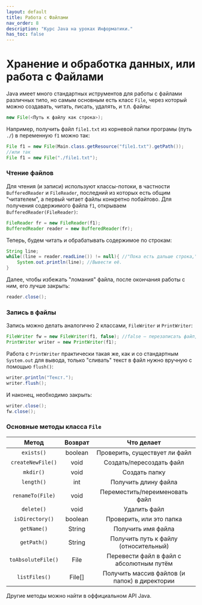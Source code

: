 ```yaml
---
layout: default
title: Работа с Файлами
nav_order: 8
description: "Курс Java на уроках Информатики."
has_toc: false
---
```


# Хранение и обработка данных, или работа с Файлами

Java имеет много стандартных иструментов для работы с файлами различных типо, но самым основным есть класс `File`, через который можно создавать, читать, писать, удалять, и т.п. файлы:

```java
new File(<Путь к файлу как строка>);
```
Например, получить файл `file1.txt` из корневой папки програмы (путь `./`) в переменную `f1` можно так:

```java
File f1 = new File(Main.class.getResource("file1.txt").getPath());
//или так
File f1 = new File("./file1.txt");
```

### Чтение файлов

Для чтения (и записи) используют классы-потоки, в частности `BufferedReader` и `FileReader`, последний из которых есть общим "читателем", а первый читает файлы конкретно побайтово. Для получения содержимого файла `f1`, открываем `BufferedReader(FileReader)`:

```java
FileReader fr = new FileReader(f1);
BufferedReader reader = new BufferedReader(fr);
```
Теперь, будем читать и обрабатывать содержимое по строкам:

```java
String line;
while((line = reader.readLine()) != null){ //"Пока есть дальше строка,"
    System.out.println(line); //Вывести её.
}
```
Далее, чтобы избежать "ломания" файла, после окончания работы с ним, его лучше закрыть:

```java
reader.close();
```

### Запись в файлы

Запись можно делать аналогично 2 классами, `FileWriter` и `PrintWriter`:

```java
FileWriter fw = new FileWriter(f1, false); //false — перезаписать файл, true — дописать
PrintWriter writer = new PrintWriter(f1);
```
Работа с `PrintWriter` практически такая же, как и со стандартным `System.out` для вывода, только "сливать" текст в файл нужно вручную с помощью `flush()`:

```java
writer.println("Текст.");
writer.flush();
```
И наконец, необходимо закрыть:

```java
writer.close();
fw.close();
```

### Основные методы класса `File`

| Метод | Возврат | Что делает |
|:-----:|:-------:|:----------:|
| `exists()` | boolean | Проверить, существует ли файл |
| `createNewFile()` | void | Создать/пересоздать файл |
| `mkdir()` | void | Создать папку |
| `length()` | int | Получить длину файла |
| `renameTo(File)` | void | Переместить/переименовать файл |
| `delete()` | void | Удалить файл |
| `isDirectory()` | boolean | Проверить, или это папка |
| `getName()` | String | Получить имя файла |
| `getPath()` | String | Получить путь к файлу (относительный) |
| `toAbsoluteFile()` | File | Перевести файл в файл с абсолютным путём |
| `listFiles()` | File[] | Получить массив файлов (и папок) в директории |

Другие методы можно найти в оффициальном API Java.

